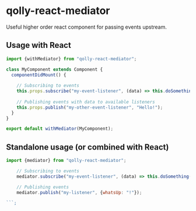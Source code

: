 # qolly-react-mediator
Useful higher order react component for passing events upstream.

## Usage with React
```javascript
import {withMediator} from "qolly-react-mediator";

class MyComponent extends Component {
  componentDidMount() {
  
    // Subscribing to events
    this.props.subscribe("my-event-listener", (data) => this.doSomething(data));
    
    // Publishing events with data to available listeners
    this.props.publish("my-other-event-listener", "Hello!");
  }
}

export default withMediator(MyComponent);
```

## Standalone usage (or combined with React)
```javascript
import {mediator} from "qolly-react-mediator";

    // Subscribing to events
    mediator.subscribe("my-event-listener", (data) => this.doSomething(data));

    // Publishing events
    mediator.publish("my-listener", {whatsUp: "!"});

```;
